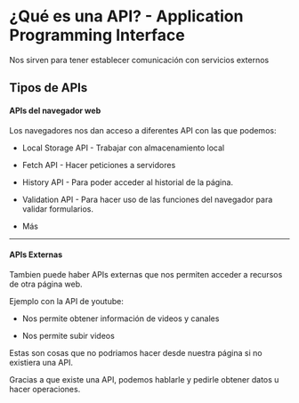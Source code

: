 # ¿Qué es una API? - Application Programming Interface

Nos sirven para tener establecer comunicación con servicios externos

## Tipos de APIs

#### APIs del navegador web

Los navegadores nos dan acceso a diferentes API con las que podemos:

- Local Storage API - Trabajar con almacenamiento local

- Fetch API - Hacer peticiones a servidores

- History API - Para poder acceder al historial de la página.

- Validation API - Para hacer uso de las funciones del navegador para validar
  formularios.

- Más

---

#### APIs Externas

Tambien puede haber APIs externas que nos permiten acceder a recursos de otra
página web.

Ejemplo con la API de youtube:

- Nos permite obtener información de videos y canales

- Nos permite subir videos

Estas son cosas que no podriamos hacer desde nuestra página si no existiera una
API.

Gracias a que existe una API, podemos hablarle y pedirle obtener datos u hacer
operaciones.
